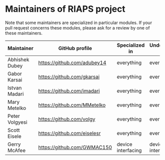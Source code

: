 # Maintainers of RIAPS project

Note that some maintainers are specialized in particular modules. If your pull request concerns these modules, please ask for a review by one of these maintainers.

Maintainer | GitHub profile |  Specialized in | Understands well  
--- |- | - | -
Abhishek Dubey | https://github.com/adubey14 | everything | everything
Gabor Karsai | https://github.com/gkarsai | everything | everything
Istvan Madari | https://github.com/imadari | everything | everything
Mary Metelko | https://github.com/MMetelko | everything | everything
Peter Volgyesi | https://github.com/volgy | everything | everything
Scott Eisele | https://github.com/eiselesr | everything | everything
Gerry McAfee | https://github.com/GWMAC150 | device interfacing | device interfacing
